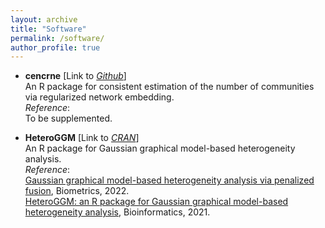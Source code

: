 ```yaml
---
layout: archive
title: "Software"
permalink: /software/
author_profile: true
---
```


- **cencrne** [Link to [*Github*](https://github.com/Ren-Mingyang/cencrne)]  
An R package for consistent estimation of the number of communities via regularized network embedding.  
*Reference*:  
To be supplemented.


- **HeteroGGM** [Link to [*CRAN*](https://CRAN.R-project.org/package=HeteroGGM)]   
An R package for Gaussian graphical model-based heterogeneity analysis.  
*Reference*:  
[Gaussian graphical model-based heterogeneity analysis via penalized fusion](https://doi.org/10.1111/biom.13426), Biometrics, 2022.  
[HeteroGGM: an R package for Gaussian graphical model-based heterogeneity analysis](https://doi.org/10.1093/bioinformatics/btab134), Bioinformatics, 2021.    
 
